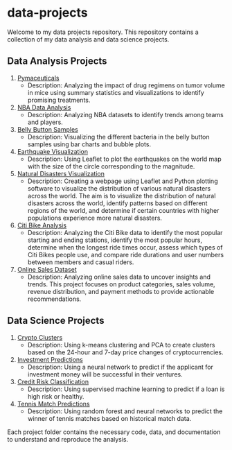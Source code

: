# data-projects
Welcome to my data projects repository. This repository contains a collection of my data analysis and data science projects.

## Data Analysis Projects

1. [Pymaceuticals](data-analysis/pymaceuticals/)
    - Description: Analyzing the impact of drug regimens on tumor volume in mice using summary statistics and visualizations to identify promising treatments.
2. [NBA Data Analysis](data-analysis/nba-analysis)
    - Description: Analyzing NBA datasets to identify trends among teams and players.
3. [Belly Button Samples](data-analysis/belly-button-samples/)
    - Description: Visualizing the different bacteria in the belly button samples using bar charts and bubble plots.
4. [Earthquake Visualization](data-analysis/earthquake-data/)
    - Description: Using Leaflet to plot the earthquakes on the world map with the size of the circle corresponding to the magnitude.
5. [Natural Disasters Visualization](data-analysis/natural-disasters-dataset/)
    - Description: Creating a webpage using Leaflet and Python plotting software to visualize the distribution of various natural disasters across the world. The aim is to visualize the distribution of natural disasters across the world, identify patterns based on different regions of the world, and determine if certain countries with higher populations experience more natural disasters.
6. [Citi Bike Analysis](data-analysis/citi-bike-tableau/)
    - Description: Analyzing the Citi Bike data to identify the most popular starting and ending stations, identify the most popular hours, determine when the longest ride times occur, assess which types of Citi Bikes people use, and compare ride durations and user numbers between members and casual riders.
7. [Online Sales Dataset](data-analysis/online-sales-dataset/)
    - Description: Analyzing online sales data to uncover insights and trends. This project focuses on product categories, sales volume, revenue distribution, and payment methods to provide actionable recommendations.


## Data Science Projects

1. [Crypto Clusters](data-science/crypto-clusters/)
    - Description: Using k-means clustering and PCA to create clusters based on the 24-hour and 7-day price changes of cryptocurrencies.
2. [Investment Predictions](data-science/investment-predictions/)
    - Description: Using a neural network to predict if the applicant for investment money will be successful in their ventures.
3. [Credit Risk Classification](data-science/credit-risk-classification/)
    - Description: Using supervised machine learning to predict if a loan is high risk or healthy.
4. [Tennis Match Predictions](data-science/tennis-predictions/)
    - Description: Using random forest and neural networks to predict the winner of tennis matches based on historical match data.



Each project folder contains the necessary code, data, and documentation to understand and reproduce the analysis.